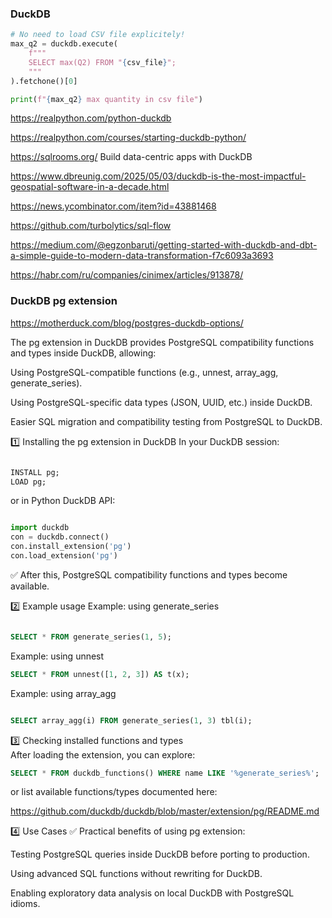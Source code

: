 ### DuckDB
```python
# No need to load CSV file explicitely!
max_q2 = duckdb.execute(
    f"""
    SELECT max(Q2) FROM "{csv_file}";
    """
).fetchone()[0]

print(f"{max_q2} max quantity in csv file")
```

https://realpython.com/python-duckdb

https://realpython.com/courses/starting-duckdb-python/

https://sqlrooms.org/ Build data-centric apps with DuckDB

https://www.dbreunig.com/2025/05/03/duckdb-is-the-most-impactful-geospatial-software-in-a-decade.html

https://news.ycombinator.com/item?id=43881468

https://github.com/turbolytics/sql-flow

https://medium.com/@egzonbaruti/getting-started-with-duckdb-and-dbt-a-simple-guide-to-modern-data-transformation-f7c6093a3693

https://habr.com/ru/companies/cinimex/articles/913878/

###   DuckDB pg extension

<https://motherduck.com/blog/postgres-duckdb-options/>

The pg extension in DuckDB provides PostgreSQL compatibility functions and types inside DuckDB, allowing:

Using PostgreSQL-compatible functions (e.g., unnest, array_agg, generate_series).

Using PostgreSQL-specific data types (JSON, UUID, etc.) inside DuckDB.

Easier SQL migration and compatibility testing from PostgreSQL to DuckDB.

1️⃣ Installing the pg extension in DuckDB
In your DuckDB session:

```sql

INSTALL pg;
LOAD pg;
```
or in Python DuckDB API:

```python

import duckdb
con = duckdb.connect()
con.install_extension('pg')
con.load_extension('pg')
```
✅ After this, PostgreSQL compatibility functions and types become available.

2️⃣ Example usage
Example: using generate_series
```sql

SELECT * FROM generate_series(1, 5);
```
Example: using unnest
```sql
SELECT * FROM unnest([1, 2, 3]) AS t(x);
```
Example: using array_agg
```sql

SELECT array_agg(i) FROM generate_series(1, 3) tbl(i);
```
3️⃣ Checking installed functions and types  
After loading the extension, you can explore:

```sql
SELECT * FROM duckdb_functions() WHERE name LIKE '%generate_series%';
```
or list available functions/types documented here:

<https://github.com/duckdb/duckdb/blob/master/extension/pg/README.md>


4️⃣ Use Cases
✅ Practical benefits of using pg extension:

Testing PostgreSQL queries inside DuckDB before porting to production.

Using advanced SQL functions without rewriting for DuckDB.

Enabling exploratory data analysis on local DuckDB with PostgreSQL idioms.


